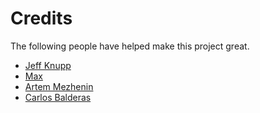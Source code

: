 # Credits

The following people have helped make this project great.

* [Jeff Knupp](https://github.com/jeffknupp)
* [Max](https://github.com/mamachanko)
* [Artem Mezhenin](https://github.com/amezhenin)
* [Carlos Balderas](https://github.com/caisbalderas)
